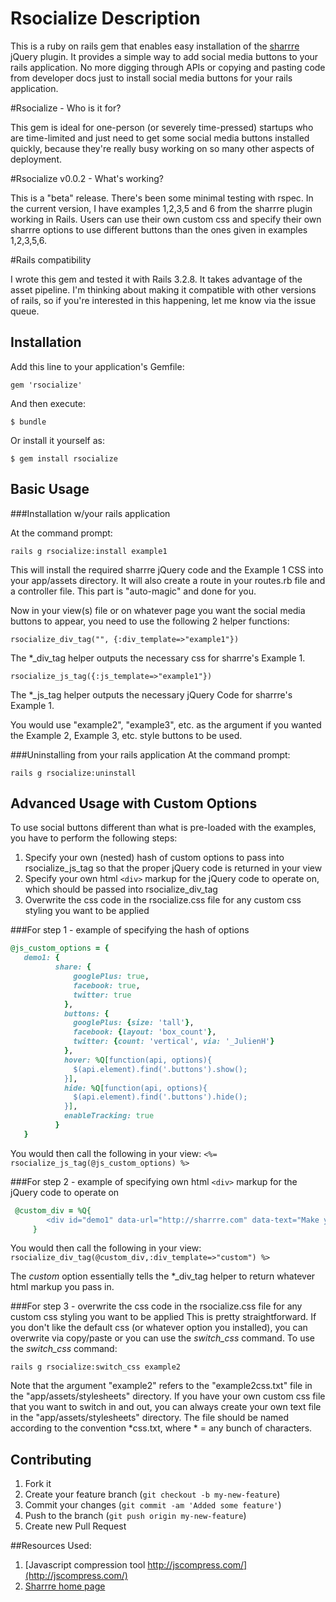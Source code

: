# Rsocialize Description

This is a ruby on rails gem that enables easy installation of the [sharrre](http://sharrre.com/) jQuery plugin.  It provides a simple way to add social media buttons to your rails application.  No more digging through APIs or copying and pasting code from developer docs just to install social media buttons for your rails application.

#Rsocialize - Who is it for?

This gem is ideal for one-person (or severely time-pressed) startups who are time-limited and just need to get some social media buttons installed quickly, because they're really busy working on so many other aspects of deployment.

#Rsocialize v0.0.2 - What's working?

This is a "beta" release.  There's been some minimal testing with rspec.  In the current version, I have examples 1,2,3,5 and 6 from the sharrre plugin working in Rails.  Users can use their own custom css and specify their own sharrre options to use different buttons than the ones given in examples 1,2,3,5,6.

#Rails compatibility

I wrote this gem and tested it with Rails 3.2.8. It takes advantage of the asset pipeline.  I'm thinking about making it compatible with other versions of rails, so if you're interested in this happening, let me know via the issue queue.

## Installation

Add this line to your application's Gemfile:

    gem 'rsocialize'

And then execute:

    $ bundle

Or install it yourself as:

    $ gem install rsocialize

## Basic Usage

###Installation w/your rails application

At the command prompt:

`rails g rsocialize:install example1`

This will install the required sharrre jQuery code and the Example 1 CSS into your app/assets directory.  It will also create a route in your routes.rb file and a controller file.  This part is "auto-magic" and done for you.

Now in your view(s) file or on whatever page you want the social media buttons to appear, you need to use the following 2 helper functions:

`rsocialize_div_tag("", {:div_template=>"example1"})`

The *_div_tag helper outputs the necessary css for sharrre's Example 1. 

`rsocialize_js_tag({:js_template=>"example1"})`

The *_js_tag helper outputs the necessary jQuery Code for sharrre's Example 1.

You would use "example2", "example3", etc. as the argument if you wanted the Example 2, Example 3, etc. style buttons to be used.  

###Uninstalling from your rails application
At the command prompt:

`rails g rsocialize:uninstall`

## Advanced Usage with Custom Options

To use social buttons different than what is pre-loaded with the examples, you have to perform the following steps:
1.  Specify your own (nested) hash of custom options to pass into rsocialize_js_tag so that the proper jQuery code is returned in your view
2.  Specify your own html `<div>` markup for the jQuery code to operate on, which should be passed into rsocialize_div_tag
3.  Overwrite the css code in the rsocialize.css file for any custom css styling you want to be applied

###For step 1 - example of specifying the hash of options
```ruby
@js_custom_options = {
   demo1: {
          share: {
              googlePlus: true,
              facebook: true,
              twitter: true
            },
            buttons: {
              googlePlus: {size: 'tall'},
              facebook: {layout: 'box_count'},
              twitter: {count: 'vertical', via: '_JulienH'}
            },
            hover: %Q[function(api, options){
              $(api.element).find('.buttons').show();
            }],
            hide: %Q[function(api, options){
              $(api.element).find('.buttons').hide();
            }],
            enableTracking: true
          }
   }
```

You would then call the following in your view:
`<%= rsocialize_js_tag(@js_custom_options) %>`

###For step 2 - example of specifying own html `<div>` markup for the jQuery code to operate on
```ruby
 @custom_div = %Q{
        <div id="demo1" data-url="http://sharrre.com" data-text="Make your sharing widget with Sharrre (jQuery Plugin)" data-title="share"></div>
     }
````
     
You would then call the following in your view:
`rsocialize_div_tag(@custom_div,:div_template=>"custom") %>`

The *custom* option essentially tells the *_div_tag helper to return whatever html markup you pass in.

###For step 3 - overwrite the css code in the rsocialize.css file for any custom css styling you want to be applied
This is pretty straightforward.  If you don't like the default css (or whatever option you installed), you can overwrite via copy/paste or you can use the *switch_css* command.  To use the *switch_css* command:

`rails g rsocialize:switch_css example2`

Note that the argument "example2" refers to the "example2css.txt" file in the "app/assets/stylesheets" directory.  If you have your own custom css file that you want to switch in and out, you can always create your own text file in the "app/assets/stylesheets" directory.  The file should be named according to the convention *css.txt, where * = any bunch of characters.

## Contributing

1. Fork it
2. Create your feature branch (`git checkout -b my-new-feature`)
3. Commit your changes (`git commit -am 'Added some feature'`)
4. Push to the branch (`git push origin my-new-feature`)
5. Create new Pull Request

##Resources Used:
1.  [Javascript compression tool http://jscompress.com/](http://jscompress.com/)
2.  [Sharrre home page](http://sharrre.com/)
